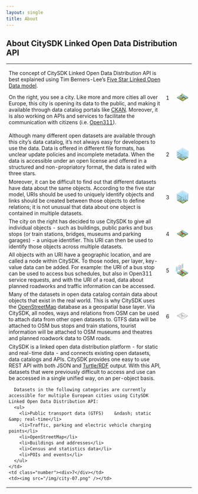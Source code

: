 ```yaml
---
layout: single
title: About
---
```


## About CitySDK Linked Open Data Distribution API

<table id="about">
  <tr>
    <td>
      <p>The concept of CitySDK Linked Open Data Distribution API is best explained using Tim Berners-Lee&rsquo;s <a href="http://5stardata.info/">Five Star Linked Open Data model</a>.</p>
      <p>
        On the right, you see a city. Like more and more cities all over Europe, this city is opening its data to the public, and making it available through data catalog portals like <a href="http://ckan.org/">CKAN</a>. Moreover, it is also working on APIs and services to facilitate the communication with citizens (i.e. <a href="http://open311.org/">Open311</a>).
      </p>
    </td>
    <td class="number"><div>1</div></td>
    <td><img src="/img/city-01.png" /></td>
  </tr>
  <tr>
    <td>
      Although many different open datasets are available through this city&rsquo;s data catalog, it&rsquo;s not always easy for developers to use the data. Data is offered in different file formats, has unclear update policies and incomplete metadata. When the data is accessible under an open license and offered in a structured and non-propriatory format, the data is rated with three stars.
    </td>
    <td class="number"><div>2</div></td>
    <td><img src="/img/city-02.png" /></td>
  </tr>
  <tr>
    <td>
      Moreover, it can be difficult to find out that different datasets have data about the same objects. According to the five star model, URIs should be used to uniquely identify objects and links should be created between those objects to define relations; it is not unusual that data about one object is contained in multiple datasets.
    </td>
    <td class="number"><div>3</div></td>
    <td><img src="/img/city-03.png" /></td>
  </tr>
  <tr>
    <td>
      The city on the right has decided to use CitySDK to give all individual objects - such as buildings, public parks and bus stops (or train stations, bridges, museums and parking garages) - a unique identifier. This URI can then be used to identify those objects across multiple datasets.
    </td>
    <td class="number"><div>4</div></td>
    <td><img src="/img/city-04.png" /></td>
  </tr>
  <tr>
    <td>
      All objects with an URI have a geographic location, and are called a node within CitySDK. To those nodes, per layer, key-value data can be added. For example:  the URI of a bus stop can be used to access bus schedules, but also in Open311 service requests, and with the URI of a road, data about planned roadworks and traffic information can be accessed.
    </td>
    <td class="number"><div>5</div></td>  
    <td><img src="/img/city-05.png" /></td>
  </tr>
  <tr>
    <td>
      Many of the datasets in open data catalog contain data about objects that exist in the real world. This is why CitySDK uses the <a href="http://www.openstreetmap.org/">OpenStreetMap</a> database as a geospatial base layer. Via CitySDK, all nodes, ways and relations from OSM can be used to attach data from other open datasets to. GTFS data will be attached to OSM bus stops and train stations, tourist information will be attached to OSM museums and theatres and planned roadwork data to OSM roads.
    </td>
    <td class="number"><div>6</div></td>  
    <td><img src="/img/city-06.png" /></td>
  </tr>
  <tr>
    <td>
      CitySDK is a linked open data distribution platform - for static and real-time data - and connects existing open datasets, data catalogs and APIs. CitySDK provides one easy to use REST API with both JSON and <a href="http://www.w3.org/TeamSubmission/turtle/">Turtle/RDF</a> output. With this API, datasets that were previously difficult to access and use can be accessed in a single unified way, on an per-object basis.

      Datasets in the following categories are currently accessible for multiple European cities using CitySDK Linked Open Data Distribution API:
      <ul>
        <li>Public transport data (GTFS) 	&ndash; static &amp; real-time</li>
        <li>Traffic, parking and electric vehicle charging points</li>
        <li>OpenStreetMap</li>
        <li>Buildings and addresses</li>
        <li>Census and statistics data</li>
        <li>POIs and events</li>
      </ul>
    </td>
    <td class="number"><div>7</div></td>  
    <td><img src="/img/city-07.png" /></td>
  </tr>
</table>